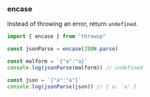 ### encase

Instead of throwing an error, return `undefined`.

```js
import { encase } from "throwup"

const jsonParse = encase(JSON.parse)

const malform = `{"a":"a}`
console.log(jsonParse(malform)) // undefined

const json = `{"a":"a"}`
console.log(jsonParse(json)) // { a: 'a' }
```
